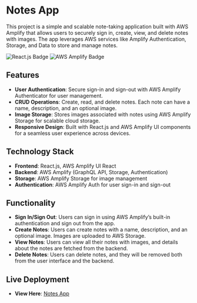 # **Notes App**

This project is a simple and scalable note-taking application built with AWS Amplify that allows users to securely sign in, create, view, and delete notes with images. The app leverages AWS services like Amplify Authentication, Storage, and Data to store and manage notes.

![React.js Badge](https://img.shields.io/badge/React-61DAFB?style=for-the-badge&logo=react&logoColor=black)
![AWS Amplify Badge](https://img.shields.io/badge/AWS%20Amplify-232F3E?style=for-the-badge&logo=aws-amplify&logoColor=white)

## Features

- **User Authentication**: Secure sign-in and sign-out with AWS Amplify Authenticator for user management.
- **CRUD Operations**: Create, read, and delete notes. Each note can have a name, description, and an optional image.
- **Image Storage**: Stores images associated with notes using AWS Amplify Storage for scalable cloud storage.
- **Responsive Design**: Built with React.js and AWS Amplify UI components for a seamless user experience across devices.

## Technology Stack

- **Frontend**: React.js, AWS Amplify UI React
- **Backend**: AWS Amplify (GraphQL API, Storage, Authentication)
- **Storage**: AWS Amplify Storage for image management
- **Authentication**: AWS Amplify Auth for user sign-in and sign-out

## Functionality

- **Sign In/Sign Out**: Users can sign in using AWS Amplify’s built-in authentication and sign out from the app.
- **Create Notes**: Users can create notes with a name, description, and an optional image. Images are uploaded to AWS Storage.
- **View Notes**: Users can view all their notes with images, and details about the notes are fetched from the backend.
- **Delete Notes**: Users can delete notes, and they will be removed both from the user interface and the backend.

## Live Deployment

- **View Here**: [Notes App](https://main.d1ztm9vf7wa50r.amplifyapp.com/)
